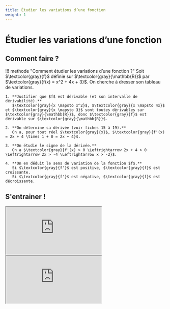 ```yaml
---
title: Étudier les variations d’une fonction
weight: 1
---
```


# Étudier les variations d’une fonction

## Comment faire ?

!!! methode "Comment étudier les variations d’une fonction ?"
    Soit $\textcolor{gray}{f}$ définie sur $\textcolor{gray}{\mathbb{R}}$ par $\textcolor{gray}{f(x) = x^2 + 4x + 3}$. On cherche à dresser son tableau de variations.

    1. **Justifier que $f$ est dérivable (et son intervalle de dérivabilité).**  
       $\textcolor{gray}{x \mapsto x^2}$, $\textcolor{gray}{x \mapsto 4x}$ et $\textcolor{gray}{x \mapsto 3}$ sont toutes dérivables sur $\textcolor{gray}{\mathbb{R}}$, donc $\textcolor{gray}{f}$ est dérivable sur $\textcolor{gray}{\mathbb{R}}$.

    2. **On détermine sa dérivée (voir fiches 15 à 19).**  
       On a, pour tout réel $\textcolor{gray}{x}$, $\textcolor{gray}{f'(x) = 2x + 4 \times 1 + 0 = 2x + 4}$.

    3. **On étudie le signe de la dérivée.**  
       On a $\textcolor{gray}{f'(x) > 0 \Leftrightarrow 2x + 4 > 0 \Leftrightarrow 2x > -4 \Leftrightarrow x > -2}$.

    4. **On en déduit le sens de variation de la fonction $f$.**  
       Si $\textcolor{gray}{f'}$ est positive, $\textcolor{gray}{f}$ est croissante.  
       Si $\textcolor{gray}{f'}$ est négative, $\textcolor{gray}{f}$ est décroissante.

    

## S'entrainer !

<iframe src="https://coopmaths.fr/alea/?EEEE2e0a2949181a133d16550f22272e13461e8b12ce14572b1614bb272e13350f2c17e90f1c272e132b2e3627c127cb277b27c817e8139a133512d10f2d29592a7617da139e1a400e8714cd16992df9294a2c942a76112027c32cf827561123263729462d9a2bab2cf82716139e13a02e03278028282b3c2d9a2bab111d2ba92f930e8714d813f2139e19dd2ada11112dc02da32ba62d360e8714d813f2139e197d2ada111127bc2c8e139e1a400e8714d60039" class="exerciseur" allowfullscreen></iframe>


<iframe src="https://coopmaths.fr/alea/?EEEE2e0a2949181712d615930f22272e13461e8b12ce14bb2b1614bb272e13350f2c17ea0f1c272e132b2e3627c127cb277b27c817e81336133512d10f2d29592a7617da139e1a400e8714cd16992df9294a2c942a76112027c32cf827561123263729462d9a2bab11110e8714c715d22b3e11132bab270129542b042cca2d9a2bab2b3e2a7d0065" class="exerciseur" allowfullscreen></iframe>
